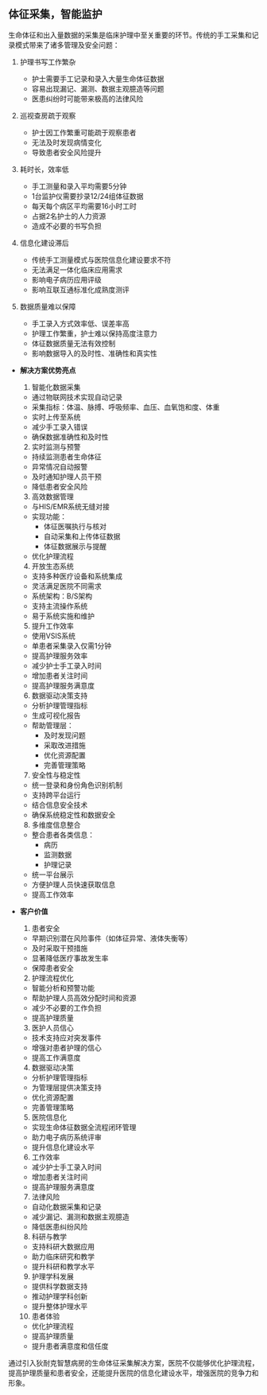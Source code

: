 ## 体征采集，智能监护

生命体征和出入量数据的采集是临床护理中至关重要的环节。传统的手工采集和记录模式带来了诸多管理及安全问题：
1. 护理书写工作繁杂
   - 护士需要手工记录和录入大量生命体征数据
   - 容易出现漏记、漏测、数据主观臆造等问题
   - 医患纠纷时可能带来极高的法律风险

2. 巡视查房疏于观察
   - 护士因工作繁重可能疏于观察患者
   - 无法及时发现病情变化
   - 导致患者安全风险提升

3. 耗时长，效率低
   - 手工测量和录入平均需要5分钟
   - 1台监护仪需要抄录12/24组体征数据
   - 每天每个病区平均需要16小时工时
   - 占据2名护士的人力资源
   - 造成不必要的书写负担

4. 信息化建设滞后
   - 传统手工测量模式与医院信息化建设要求不符
   - 无法满足一体化临床应用需求
   - 影响电子病历应用评级
   - 影响互联互通标准化成熟度测评

5. 数据质量难以保障
   - 手工录入方式效率低、误差率高
   - 护理工作繁重，护士难以保持高度注意力
   - 体征数据质量无法有效控制
   - 影响数据导入的及时性、准确性和真实性

- **解决方案优势亮点**
  1. 智能化数据采集
    - 通过物联网技术实现自动记录
    - 采集指标：体温、脉搏、呼吸频率、血压、血氧饱和度、体重
    - 实时上传至系统
    - 减少手工录入错误
    - 确保数据准确性和及时性

  2. 实时监测与预警
    - 持续监测患者生命体征
    - 异常情况自动报警
    - 及时通知护理人员干预
    - 降低患者安全风险

  3. 高效数据管理
    - 与HIS/EMR系统无缝对接
    - 实现功能：
      * 体征医嘱执行与核对
      * 自动采集和上传体征数据
      * 体征数据展示与提醒
    - 优化护理流程

  4. 开放生态系统
    - 支持多种医疗设备和系统集成
    - 灵活满足医院不同需求
    - 系统架构：B/S架构
    - 支持主流操作系统
    - 易于系统实施和维护

  5. 提升工作效率
    - 使用VSIS系统
    - 单患者采集录入仅需1分钟
    - 提高护理服务效率
    - 减少护士手工录入时间
    - 增加患者关注时间
    - 提高护理服务满意度

  6. 数据驱动决策支持
    - 分析护理管理指标
    - 生成可视化报告
    - 帮助管理层：
      * 及时发现问题
      * 采取改进措施
      * 优化资源配置
      * 完善管理策略

  7. 安全性与稳定性
    - 统一登录和身份角色识别机制
    - 支持跨平台运行
    - 结合信息安全技术
    - 确保系统稳定性和数据安全

  8. 多维度信息整合
    - 整合患者各类信息：
      * 病历
      * 监测数据
      * 护理记录
    - 统一平台展示
    - 方便护理人员快速获取信息
    - 提高工作效率

- **客户价值**
  1. 患者安全
    - 早期识别潜在风险事件（如体征异常、液体失衡等）
    - 及时采取干预措施
    - 显著降低医疗事故发生率
    - 保障患者安全

  2. 护理流程优化
    - 智能分析和预警功能
    - 帮助护理人员高效分配时间和资源
    - 减少不必要的工作负担
    - 提高护理质量

  3. 医护人员信心
    - 技术支持应对突发事件
    - 增强对患者护理的信心
    - 提高工作满意度

  4. 数据驱动决策
    - 分析护理管理指标
    - 为管理层提供决策支持
    - 优化资源配置
    - 完善管理策略

  5. 医院信息化
    - 实现生命体征数据全流程闭环管理
    - 助力电子病历系统评审
    - 提升信息化建设水平

  6. 工作效率
    - 减少护士手工录入时间
    - 增加患者关注时间
    - 提高护理服务满意度

  7. 法律风险
    - 自动化数据采集和记录
    - 减少漏记、漏测和数据主观臆造
    - 降低医患纠纷风险

  8. 科研与教学
    - 支持科研大数据应用
    - 助力临床研究和教学
    - 提升科研和教学水平

  9. 护理学科发展
    - 提供科学数据支持
    - 推动护理学科创新
    - 提升整体护理水平

  10. 患者体验
    - 优化护理流程
    - 提高护理质量
    - 提升患者满意度和信任度

通过引入狄耐克智慧病房的生命体征采集解决方案，医院不仅能够优化护理流程，提高护理质量和患者安全，还能提升医院的信息化建设水平，增强医院的竞争力和形象。

